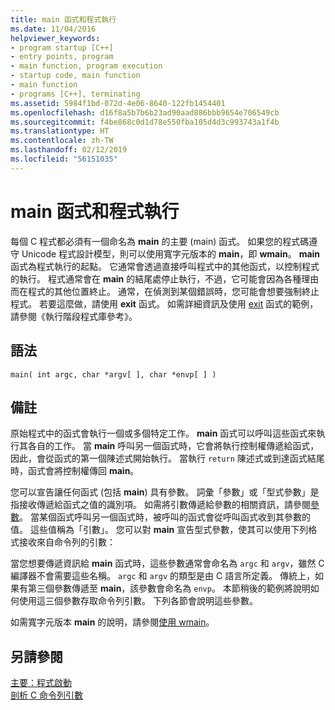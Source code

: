 ```yaml
---
title: main 函式和程式執行
ms.date: 11/04/2016
helpviewer_keywords:
- program startup [C++]
- entry points, program
- main function, program execution
- startup code, main function
- main function
- programs [C++], terminating
ms.assetid: 5984f1bd-072d-4e06-8640-122fb1454401
ms.openlocfilehash: d16f8a5b7b6b23ad90aad886bbb9654e706549cb
ms.sourcegitcommit: f4be868c0d1d78e550fba105d4d3c993743a1f4b
ms.translationtype: HT
ms.contentlocale: zh-TW
ms.lasthandoff: 02/12/2019
ms.locfileid: "56151035"
---
```

# <a name="main-function-and-program-execution"></a>main 函式和程式執行

每個 C 程式都必須有一個命名為 **main** 的主要 (main) 函式。 如果您的程式碼遵守 Unicode 程式設計模型，則可以使用寬字元版本的 **main**，即 **wmain**。 **main** 函式為程式執行的起點。 它通常會透過直接呼叫程式中的其他函式，以控制程式的執行。 程式通常會在 **main** 的結尾處停止執行，不過，它可能會因為各種理由而在程式的其他位置終止。 通常，在偵測到某個錯誤時，您可能會想要強制終止程式。 若要這麼做，請使用 **exit** 函式。 如需詳細資訊及使用 [exit](../c-runtime-library/reference/exit-exit-exit.md) 函式的範例，請參閱《執行階段程式庫參考》。

## <a name="syntax"></a>語法

```
main( int argc, char *argv[ ], char *envp[ ] )
```

## <a name="remarks"></a>備註

原始程式中的函式會執行一個或多個特定工作。 **main** 函式可以呼叫這些函式來執行其各自的工作。 當 **main** 呼叫另一個函式時，它會將執行控制權傳遞給函式，因此，會從函式的第一個陳述式開始執行。 當執行 `return` 陳述式或到達函式結尾時，函式會將控制權傳回 **main**。

您可以宣告讓任何函式 (包括 **main**) 具有參數。 詞彙「參數」或「型式參數」是指接收傳遞給函式之值的識別項。 如需將引數傳遞給參數的相關資訊，請參閱[參數](../c-language/parameters.md)。 當某個函式呼叫另一個函式時，被呼叫的函式會從呼叫函式收到其參數的值。 這些值稱為「引數」。 您可以對 **main** 宣告型式參數，使其可以使用下列格式接收來自命令列的引數：

當您想要傳遞資訊給 **main** 函式時，這些參數通常會命名為 `argc` 和 `argv`，雖然 C 編譯器不會需要這些名稱。 `argc` 和 `argv` 的類型是由 C 語言所定義。 傳統上，如果有第三個參數傳遞至 **main**，該參數會命名為 `envp`。 本節稍後的範例將說明如何使用這三個參數存取命令列引數。 下列各節會說明這些參數。

如需寬字元版本 **main** 的說明，請參閱[使用 wmain](../c-language/using-wmain.md)。

## <a name="see-also"></a>另請參閱

[主要：程式啟動](../cpp/main-program-startup.md)<br/>
[剖析 C 命令列引數](../c-language/parsing-c-command-line-arguments.md)
